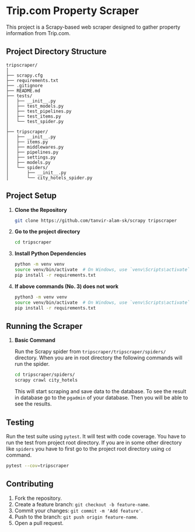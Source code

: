 # Trip.com Property Scraper

This project is a Scrapy-based web scraper designed to gather property information from Trip.com. 

## Project Directory Structure

```
tripscraper/
│  
├── scrapy.cfg  
├── requirements.txt  
├── .gitignore  
├── README.md  
├── tests/  
│   ├── __init__.py  
│   ├── test_models.py  
│   ├── test_pipelines.py  
│   ├── test_items.py  
│   └── test_spider.py  
│
├── tripscraper/  
│   ├── __init__.py  
│   ├── items.py  
│   ├── middlewares.py  
│   ├── pipelines.py  
│   ├── settings.py  
│   ├── models.py  
│   └── spiders/  
│       ├── __init__.py  
│       └── city_hotels_spider.py

```

## Project Setup

1. **Clone the Repository**

   ```bash
   git clone https://github.com/tanvir-alam-sk/scrapy tripscraper

   ```
2. **Go to the project directory**

   ```bash
   cd tripscraper

   ```
3. **Install Python Dependencies**

   ```bash
   python -m venv venv
   source venv/bin/activate  # On Windows, use `venv\Scripts\activate`
   pip install -r requirements.txt
   ```
4. **If above commands (No. 3) does not work**

   ```bash
   python3 -m venv venv
   source venv/bin/activate  # On Windows, use `venv\Scripts\activate`
   pip install -r requirements.txt
   ```


## Running the Scraper

1. **Basic Command**

   Run the Scrapy spider from `tripscraper/tripscraper/spiders/` directory. When you are in root directory the following commands will run the spider.

   ```bash
   cd tripscraper/spiders/
   scrapy crawl city_hotels
   ```

   This will start scraping and save data to the database. To see the result in database go to the `pgadmin` of your database. Then you will be able to see the results.

## Testing

Run the test suite using `pytest`. It will test with code coverage. You have to run the test from project root directory. If you are in some other directory like `spiders` you have to first go to the project root directory using `cd` command.

```bash
pytest --cov=tripscraper
```

## Contributing

1. Fork the repository.
2. Create a feature branch: `git checkout -b feature-name`.
3. Commit your changes: `git commit -m 'Add feature'`.
4. Push to the branch: `git push origin feature-name`.
5. Open a pull request.

